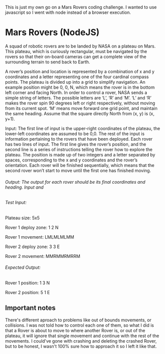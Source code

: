 This is just my own go on a Mars Rovers coding challenge. I wanted to use javascript so I went with node instead of a browser execution.

# Mars Rovers (NodeJS)


A squad of robotic rovers are to be landed by NASA on a plateau on Mars. This
plateau, which is curiously rectangular, must be navigated by the rovers so that their
on-board cameras can get a complete view of the surrounding terrain to send back to
Earth.

A rover’s position and location is represented by a combination of x and y coordinates
and a letter representing one of the four cardinal compass points. The plateau is
divided up into a grid to simplify navigation. An example position might be 0, 0, N,
which means the rover is in the bottom left corner and facing North.
In order to control a rover, NASA sends a simple string of letters. The possible letters
are ‘L’, ‘R’ and ‘M’. ‘L’ and ‘R’ makes the rover spin 90 degrees left or right respectively,
without moving from its current spot. ‘M’ means move forward one grid point, and
maintain the same heading. Assume that the square directly North from (x, y) is (x, y+1).

Input: The first line of input is the upper-right coordinates of the plateau, the 
lower-left coordinates are assumed to be 0,0. 
The rest of the input is information pertaining to the rovers that have been deployed.
Each rover has two lines of input. The first line gives the rover’s position, and the
second line is a series of instructions telling the rover how to explore the plateau.
The position is made up of two integers and a letter separated by spaces,
corresponding to the x and y coordinates and the rover’s orientation.
Each rover will be finished sequentially, which means that the second rover won’t
start to move until the first one has finished moving.

###### Output: The output for each rover should be its final coordinates and heading. Input and



###### Test Input:

Plateau size: 5x5

Rover 1 deploy zone: 1 2 N

Rover 1 movement: LMLMLMLMM

Rover 2 deploy zone: 3 3 E

Rover 2 movement: MMRMMRMRRM



###### Expected Output:

Rover 1 position: 1 3 N

Rover 2 position: 5 1 E



## Important notes

There's different aproach to problems like out of bounds movements, or collisions. I was not told how to control each one of them, so what I did is that a Rover is about to move to where another Rover is, or out of the plateau, it will ignore that single movement and continue with the rest of the movements. I could've gone with crashing and deleting the crashed Rover, but to be honest, I wasn't 100% sure how to approach it so I left it like that.
